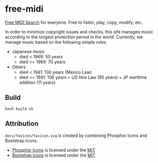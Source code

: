 # free-midi

[Free MIDI Search](https://marmooo.github.io/free-midi/) for everyone. Free to
listen, play, copy, modify, etc.

In order to minimize copyright issues and checks, this site manages music
according to the longest protection period in the world. Currently, we manage
music based on the following simple rules.

- Japanese music
  - died < 1969: 50 years
  - died >= 1969: 70 years
- Others
  - died < 1941: 100 years (Mexico Law)
  - died >= 1941: 106 years = US Hire Law (95 years) + JP warttime addition (11
    years)

## Build

```
bash build.sh
```

## Attribution

`docs/favicon/favicon.svg` is created by combining Phosphor Icons and Bootstrap
Icons.

- [Phosphor Icons](https://github.com/phosphor-icons/phosphor-icons) is licensed
  under the
  [MIT](https://github.com/phosphor-icons/phosphor-icons/blob/master/LICENSE)
- [Bootstrap Icons](https://github.com/twbs/icons) is licensed under the
  [MIT](https://github.com/twbs/icons/blob/main/LICENSE.md)
